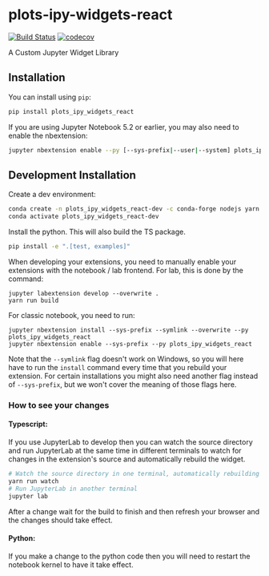 
# plots-ipy-widgets-react

[![Build Status](https://travis-ci.org//plots-ipy-widgets-react.svg?branch=master)](https://travis-ci.org//plots_ipy_widgets_react)
[![codecov](https://codecov.io/gh//plots-ipy-widgets-react/branch/master/graph/badge.svg)](https://codecov.io/gh//plots-ipy-widgets-react)


A Custom Jupyter Widget Library

## Installation

You can install using `pip`:

```bash
pip install plots_ipy_widgets_react
```

If you are using Jupyter Notebook 5.2 or earlier, you may also need to enable
the nbextension:
```bash
jupyter nbextension enable --py [--sys-prefix|--user|--system] plots_ipy_widgets_react
```

## Development Installation

Create a dev environment:
```bash
conda create -n plots_ipy_widgets_react-dev -c conda-forge nodejs yarn python jupyterlab
conda activate plots_ipy_widgets_react-dev
```

Install the python. This will also build the TS package.
```bash
pip install -e ".[test, examples]"
```

When developing your extensions, you need to manually enable your extensions with the
notebook / lab frontend. For lab, this is done by the command:

```
jupyter labextension develop --overwrite .
yarn run build
```

For classic notebook, you need to run:

```
jupyter nbextension install --sys-prefix --symlink --overwrite --py plots_ipy_widgets_react
jupyter nbextension enable --sys-prefix --py plots_ipy_widgets_react
```

Note that the `--symlink` flag doesn't work on Windows, so you will here have to run
the `install` command every time that you rebuild your extension. For certain installations
you might also need another flag instead of `--sys-prefix`, but we won't cover the meaning
of those flags here.

### How to see your changes
#### Typescript:
If you use JupyterLab to develop then you can watch the source directory and run JupyterLab at the same time in different
terminals to watch for changes in the extension's source and automatically rebuild the widget.

```bash
# Watch the source directory in one terminal, automatically rebuilding when needed
yarn run watch
# Run JupyterLab in another terminal
jupyter lab
```

After a change wait for the build to finish and then refresh your browser and the changes should take effect.

#### Python:
If you make a change to the python code then you will need to restart the notebook kernel to have it take effect.
